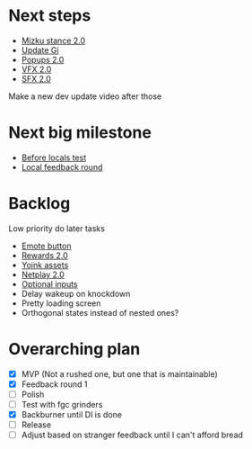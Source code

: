 # Next steps

- [Mizku stance 2.0](/docs/tasks/before_locals_test/mizku_stance_2.0.md)
- [Update Gi](/docs/tasks/before_locals_test/update_gi.md)
- [Popups 2.0](/docs/tasks/before_locals_test/popups_2.0.md)
- [VFX 2.0](/docs/tasks/before_locals_test/vfx_2.0.md)
- [SFX 2.0](/docs/tasks/before_locals_test/sfx_2.0.md)

Make a new dev update video after those

# Next big milestone

- [Before locals test](/docs/tasks/before_locals_test/before_locals_test.md)
- [Local feedback round](/docs/tasks/before_locals_test/local_feedback_round.md)

# Backlog

Low priority do later tasks

- [Emote button](/docs/tasks/backlog/emote_button.md)
- [Rewards 2.0](/docs/tasks/backlog/rewards_2.0.md)
- [Yoink assets](/docs/tasks/backlog/yoink_assets.md)
- [Netplay 2.0](/docs/tasks/backlog/netplay_2.0.md)
- [Optional inputs](/docs/tasks/backlog/input_parser_refinement/optional_inputs.md)
- Delay wakeup on knockdown
- Pretty loading screen
- Orthogonal states instead of nested ones?

# Overarching plan

- [x] MVP (Not a rushed one, but one that is maintainable)
- [x] Feedback round 1
- [ ] Polish
- [ ] Test with fgc grinders
- [x] Backburner until DI is done
- [ ] Release
- [ ] Adjust based on stranger feedback until I can't afford bread
